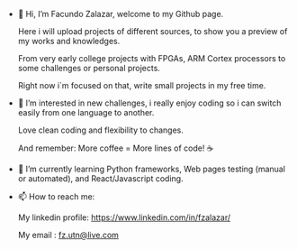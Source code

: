 - 👋 Hi, I’m Facundo Zalazar, welcome to my Github page.

	Here i will upload projects of different sources, to show you a preview of my works and knowledges. 
	
	From very early college projects with FPGAs, ARM Cortex processors to some challenges or personal projects. 
	
	Right now i´m focused on that, write small projects in my free time.

- 👀 I’m interested in new challenges, i really enjoy coding so i can switch easily from one language to another. 
	
	Love clean coding and flexibility to changes. 
	
	And remember: More coffee = More lines of code! ☕

- 🌱 I’m currently learning Python frameworks, Web pages testing (manual or automated), and React/Javascript coding.

- 📫 How to reach me: 

  My linkedin profile: https://www.linkedin.com/in/fzalazar/

  My email : fz.utn@live.com

<!---
facundo-zalazar/facundo-zalazar is a ✨ special ✨ repository because its `README.md` (this file) appears on your GitHub profile.
You can click the Preview link to take a look at your changes.
--->
